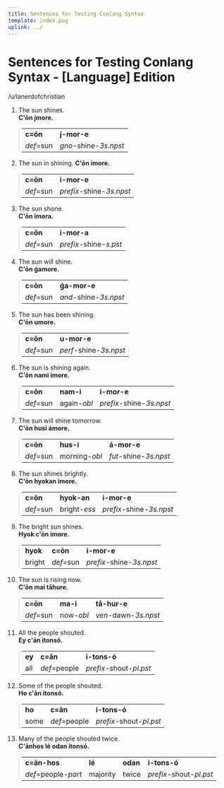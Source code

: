 ```yaml
---
title: Sentences for Testing Conlang Syntax
template: index.pug
uplink: ../
---
```

<style>
  blockquote thead{display:none}
  blockquote tr:first-child {font-weight:700}
  ol blockquote {padding:0 5px;margin:0}
</style>
<h1 id="top" class="center">Sentences for Testing Conlang Syntax - [Language] Edition</h1>
<div class="author">/u/lanerdofchristian</div>



1. The sun shines.  
    __C'ōn j́more.__

    > | | |
    > |-|-|
    > |c=ōn|j́-mor-e|
    > |*_def_*=sun|*_gno_*-shine-*_3s.npst_*|
2. The sun in shining.
    __C'ōn imore.__

    > | | |
    > |-|-|
    > |c=ōn|i-mor-e|
    > |*_def_*=sun|*_prefix_*-shine-*_3s.npst_*|

3. The sun shone.  
    __C'ōn imora.__

    > | | |
    > |-|-|
    > |c=ōn|i-mor-a|
    > |*_def_*=sun|*_prefix_*-shine-*_s.pst_*|

4. The sun will shine.  
    __C'ōn ǵamore.__

    > | | |
    > |-|-|
    > |c=ōn|ǵa-mor-e|
    > |*_def_*=sun|*_and_*-shine-*_3s.npst_*|

5. The sun has been shining.  
    __C'ōn umore.__

    > | | |
    > |-|-|
    > |c=ōn|u-mor-e|
    > |*_def_*=sun|*_perf_*-shine-*_3s.npst_*|

6. The sun is shining again.  
    __C'ōn nami imore.__

    > | | | |
    > |-|-|-|
    > |c=ōn|nam-i|i-mor-e|
    > |*_def_*=sun|again-*_obl_*|*_prefix_*-shine-*_3s.npst_*|

7. The sun will shine tomorrow.  
    __C'ōn husi ámore.__

    > | | | |
    > |-|-|-|
    > |c=ōn|hus-i|á-mor-e|
    > |*_def_*=sun|morning-*_obl_*|*_fut_*-shine-*_3s.npst_*|

8. The sun shines brightly.  
    __C'ōn hyokan imore.__

    > | | | |
    > |-|-|-|
    > |c=ōn|hyok-an|i-mor-e|
    > |*_def_*=sun|bright-*_ess_*|*_prefix_*-shine-*_3s.npst_*

9. The bright sun shines.  
    __Hyok c'ōn imore.__

    > | | | |
    > |-|-|-|
    > |hyok|c=ōn|i-mor-e|
    > |bright|*_def_*=sun|*_prefix_*-shine-*_3s.npst_*|

10. The sun is rising now.  
    __C'ōn mai tåhure.__

    > | | | |
    > |-|-|-|
    > |c=ōn|ma-i|tå-hur-e|
    > |*_def_*=sun|now-*_obl_*|*_ven_*-dawn-*_3s.npst_*|

11. All the people shouted.  
    __Ey c'ān itonsó.__

    > | | | |
    > |-|-|-|
    > |ey|c=ān|i-tons-ó|
    > |all|*_def_*=people|*_prefix_*-shout-*_pl.pst_*|

12. Some of the people shouted.  
    __Ho c'ān itonsó.__

    > | | | |
    > |-|-|-|
    > |ho|c=ān|i-tons-ó|
    > |some|*_def_*=people|*_prefix_*-shout-*_pl.pst_*|

13. Many of the people shouted twice.  
    __C'ānhos lé odan itonsó.__

    > | | | | |
    > |-|-|-|-|
    > |c=ān-hos|lé|odan|i-tons-ó|
    > |*_def_*=people-*_part_*|majority|twice|*_prefix_*-shout-*_pl.pst_*|